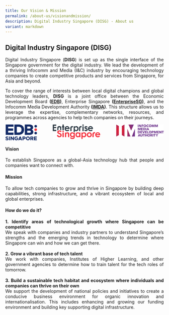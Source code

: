 ```yaml
---
title: Our Vision & Mission
permalink: /about-us/visionandmission/
description: Digital Industry Singapore (DISG) - About us
variant: markdown
---
```

##  Digital Industry Singapore (DISG) 
<p align="justify">Digital Industry Singapore (<b>DISG</b>) is set up as the single interface of the Singapore government for the digital industry. We lead the development of a thriving Infocomm and Media (I&amp;C) industry by encouraging technology companies to create competitive products and services from Singapore, for Asia and beyond.</p>
<p align="justify">To cover the range of interests between local digital champions and global technology leaders, <b>DISG</b> is a joint office between the Economic Development Board <b>(<a target="\_blank" href="https://www.edb.gov.sg/">EDB</a>)</b>, Enterprise Singapore <b>(<a target="\_blank" href="https://www.enterprisesg.gov.sg/">EnterpriseSG</a>)</b>, and the Infocomm Media Development Authority <b>(<a target="\_blank" href="https://www.imda.gov.sg/">IMDA</a>)</b>. This structure allows us to leverage the expertise, complementary networks, resources, and programmes across agencies to help tech companies on their journeys.</p>
<div style="text-align: center;">
<img style="float: left; max-width: 20%; margin-right: 10px;" src="/images/Logos/edb%20logo.png">
<img style="display: inline; max-width: 30%" src="/images/Logos/esg%20logo.png">
<img style="float: right; max-width: 30%; margin-left: 10px;" src="/images/Logos/imda%20logo.png"></div>

#### **Vision**
<p align="justify">To establish Singapore as a global-Asia technology hub that people and companies want to connect with.</p>

#### **Mission**
<p align="justify">To allow tech companies to grow and thrive in Singapore by building deep capabilities, strong infrastructure, and a vibrant ecosystem of local and global enterprises.</p>

#### **How do we do it?**
<p align="justify"><b>1. Identify areas of technological growth where Singapore can be competitive<br></b>
We speak with companies and industry partners to understand Singapore’s strengths and the emerging trends in technology to determine where Singapore can win and how we can get there.<br><br>
<b>2. Grow a vibrant base of tech talent<br></b>
We work with companies, Institutes of Higher Learning, and other government agencies to determine how to train talent for the tech roles of tomorrow. <br><br> 
<b>3.	Build a sustainable tech habitat and ecosystem where individuals and companies can thrive on their own<br></b>
We support the development of national policies and initiatives to create a conducive business environment for organic innovation and internationalisation. This includes enhancing and growing our funding environment and building key supporting digital infrastructure.</p>
<br>